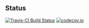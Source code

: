 ## Status
[![Travis-CI Build Status](https://travis-ci.org/cloudcello/blotter.svg?branch=master)](https://travis-ci.org/cloudcello/blotter)
[![codecov.io](https://codecov.io/github/cloudcello/blotter/coverage.svg?branch=master)](https://codecov.io/github/cloudcello/blotter?branch=master)

